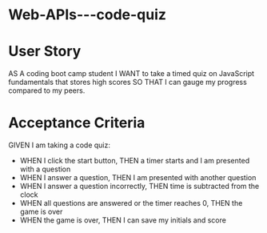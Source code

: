 # Web-APIs---code-quiz

# User Story

AS A coding boot camp student
I WANT to take a timed quiz on JavaScript fundamentals that stores high scores
SO THAT I can gauge my progress compared to my peers.

# Acceptance Criteria
GIVEN I am taking a code quiz:
- WHEN I click the start button, THEN a timer starts and I am presented with a question
- WHEN I answer a question, THEN I am presented with another question
- WHEN I answer a question incorrectly, THEN time is subtracted from the clock
- WHEN all questions are answered or the timer reaches 0, THEN the game is over
- WHEN the game is over, THEN I can save my initials and score
